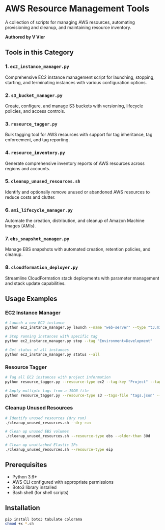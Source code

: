 # AWS Resource Management Tools

A collection of scripts for managing AWS resources, automating provisioning and cleanup, and maintaining resource inventory.

**Authored by V Vier**

## Tools in this Category

### 1. `ec2_instance_manager.py`
Comprehensive EC2 instance management script for launching, stopping, starting, and terminating instances with various configuration options.

### 2. `s3_bucket_manager.py`
Create, configure, and manage S3 buckets with versioning, lifecycle policies, and access controls.

### 3. `resource_tagger.py`
Bulk tagging tool for AWS resources with support for tag inheritance, tag enforcement, and tag reporting.

### 4. `resource_inventory.py`
Generate comprehensive inventory reports of AWS resources across regions and accounts.

### 5. `cleanup_unused_resources.sh`
Identify and optionally remove unused or abandoned AWS resources to reduce costs and clutter.

### 6. `ami_lifecycle_manager.py`
Automate the creation, distribution, and cleanup of Amazon Machine Images (AMIs).

### 7. `ebs_snapshot_manager.py`
Manage EBS snapshots with automated creation, retention policies, and cleanup.

### 8. `cloudformation_deployer.py`
Streamline CloudFormation stack deployments with parameter management and stack update capabilities.

## Usage Examples

### EC2 Instance Manager

```bash
# Launch a new EC2 instance
python ec2_instance_manager.py launch --name "web-server" --type "t3.micro" --ami "ami-0c55b159cbfafe1f0" --key-name "my-key" --security-group "sg-12345"

# Stop running instances with specific tag
python ec2_instance_manager.py stop --tag "Environment=Development"

# Get status of all instances
python ec2_instance_manager.py status --all
```

### Resource Tagger

```bash
# Tag all EC2 instances with project information
python resource_tagger.py --resource-type ec2 --tag-key "Project" --tag-value "WebApp" --region "us-east-1"

# Apply multiple tags from a JSON file
python resource_tagger.py --resource-type s3 --tags-file "tags.json" --region "us-west-2"
```

### Cleanup Unused Resources

```bash
# Identify unused resources (dry run)
./cleanup_unused_resources.sh --dry-run

# Clean up unused EBS volumes
./cleanup_unused_resources.sh --resource-type ebs --older-than 30d

# Clean up unattached Elastic IPs
./cleanup_unused_resources.sh --resource-type eip
```

## Prerequisites

- Python 3.6+
- AWS CLI configured with appropriate permissions
- Boto3 library installed
- Bash shell (for shell scripts)

## Installation

```bash
pip install boto3 tabulate colorama
chmod +x *.sh
```
